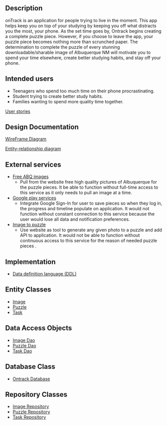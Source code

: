 ## Description
onTrack is an application for people trying to live in the moment. 
This app helps keep you on top of your studying by keeping you off what distracts you the most, your phone. As the set time goes by, Ontrack begins creating a complete puzzle piece. However, if you choose to leave the app, your puzzle piece becomes nothing more than scrunched paper. The determination to complete the puzzle of every stunning downloadable/sharable image of Albuquerque NM will motivate you to spend your time elsewhere, create better studying habits, and stay off your phone.

## Intended users
* Teenagers who spend too much time on their phone procrastinating.
* Student trying to create better study habits.
* Families wanting to spend more quality time together.

[User stories](user-stories.md)

## Design Documentation
[WireFrame Diagram](wireframe.md)

[Entity-relationship diagram](erd.md)

## External services
* [Free ABQ images](https://freeabqimages.com)
    * Pull from the website free high quality pictures of Albuquerque for the puzzle pieces. It be able to function without full-time access to this service as it only needs to pull an image at a time.
* [Google play services](https://developers.google.com/identity/sign-in/web/sign-in)
    * Integrate Google Sign-In for user to save pieces so when they log in, the progress and timeline populate on application. It would not function without constant connection to this service because the user would lose all data and notification preferences.
* [Image to puzzle](https://www.jigsawplanet.com/api/oembed/doc)
    * Use website as tool to generate any given photo to a puzzle and add API to application. It would not be able to function without continuous access to this service for the reason of needed puzzle pieces . 
    
## Implementation
* [Data definition language (DDL)](ddl.md)   

## Entity Classes
* [Image](https://github.com/mabbyreyes/ontrack/blob/master/app/src/main/java/edu/com/deepdive/ontrack/model/entity/Image.java)
* [Puzzle](https://github.com/mabbyreyes/ontrack/blob/master/app/src/main/java/edu/com/deepdive/ontrack/model/entity/Puzzle.java)
* [Task](https://github.com/mabbyreyes/ontrack/blob/master/app/src/main/java/edu/com/deepdive/ontrack/model/entity/Task.java) 

## Data Access Objects
* [Image Dao](https://github.com/mabbyreyes/ontrack/blob/master/app/src/main/java/edu/com/deepdive/ontrack/model/dao/ImageDao.java)
* [Puzzle Dao](https://github.com/mabbyreyes/ontrack/blob/master/app/src/main/java/edu/com/deepdive/ontrack/model/dao/PuzzleDao.java)
* [Task Dao](https://github.com/mabbyreyes/ontrack/blob/master/app/src/main/java/edu/com/deepdive/ontrack/model/dao/TaskDao.java)

## Database Class
* [Ontrack Database](https://github.com/mabbyreyes/ontrack/blob/master/app/src/main/java/edu/com/deepdive/ontrack/service/OntrackDatabase.java)

## Repository Classes
* [Image Repository](https://github.com/mabbyreyes/ontrack/blob/master/app/src/main/java/edu/com/deepdive/ontrack/model/repository/ImageRepository.java)
* [Puzzle Repository](https://github.com/mabbyreyes/ontrack/blob/master/app/src/main/java/edu/com/deepdive/ontrack/model/repository/PuzzleRepository.java)
* [Task Repository](https://github.com/mabbyreyes/ontrack/blob/master/app/src/main/java/edu/com/deepdive/ontrack/model/repository/TaskRepository.java)